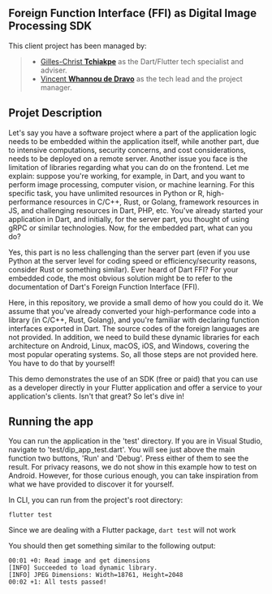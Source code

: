 Foreign Function Interface (FFI) as Digital Image Processing SDK 
----------------------------------------------------------------



This client project has been managed by:
> - [Gilles-Christ **Tchiakpe**](https://github.com/FulbertoDev) as the Dart/Flutter tech specialist and adviser.
> - [Vincent **Whannou de Dravo**](https://github.com/de20ce) as the tech lead and the project manager.




## Projet Description

Let's say you have a software project where a part of the application logic needs to be embedded within the application itself, while another part, due to intensive computations, security concerns, and cost considerations, needs to be deployed on a remote server. Another issue you face is the limitation of libraries regarding what you can do on the frontend. Let me explain: suppose you're working, for example, in Dart, and you want to perform image processing, computer vision, or machine learning. For this specific task, you have unlimited resources in Python or R, high-performance resources in C/C++, Rust, or Golang, framework resources in JS, and challenging resources in Dart, PHP, etc. You've already started your application in Dart, and initially, for the server part, you thought of using gRPC or similar technologies. Now, for the embedded part, what can you do?

Yes, this part is no less challenging than the server part (even if you use Python at the server level for coding speed or efficiency/security reasons, consider Rust or something similar). Ever heard of Dart FFI? For your embedded code, the most obvious solution might be to refer to the documentation of Dart's Foreign Function Interface (FFI).

Here, in this repository, we provide a small demo of how you could do it. We assume that you've already converted your high-performance code into a library (in C/C++, Rust, Golang), and you're familiar with declaring function interfaces exported in Dart. The source codes of the foreign languages are not provided. In addition, we need to build these dynamic libraries for each architecture on Android, Linux, macOS, iOS, and Windows, covering the most popular operating systems. So, all those steps are not provided here. You have to do that by yourself!

This demo demonstrates the use of an SDK (free or paid) that you can use as a developer directly in your Flutter application and offer a service to your application's clients. Isn't that great? So let's dive in!


## Running the app
You can run the application in the 'test' directory. If you are in Visual Studio, navigate to 'test/dip_app_test.dart'. You will see just above the main function two buttons, 'Run' and 'Debug'. Press either of them to see the result. For privacy reasons, we do not show in this example how to test on Android. However, for those curious enough, you can take inspiration from what we have provided to discover it for yourself.

In CLI, you can run from the project's root directory:
```
flutter test
```
Since we are dealing with a Flutter package, `dart test` will not work

You should then get something similar to the following output:
```
00:01 +0: Read image and get dimensions                                        
[INFO] Succeeded to load dynamic library.
[INFO] JPEG Dimensions: Width=18761, Height=2048
00:02 +1: All tests passed!
```